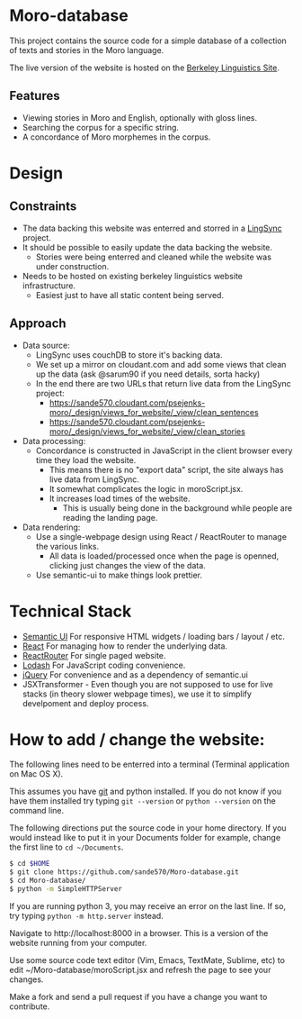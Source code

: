 # Moro-database

This project contains the source code for a simple database of a collection of texts and stories in the Moro language.

The live version of the website is hosted on the [Berkeley Linguistics Site](http://linguistics.berkeley.edu/moro/).

## Features

- Viewing stories in Moro and English, optionally with gloss lines.
- Searching the corpus for a specific string.
- A concordance of Moro morphemes in the corpus.

# Design

## Constraints

- The data backing this website was enterred and storred in a [LingSync](https://www.lingsync.org/) project.
- It should be possible to easily update the data backing the website.
  - Stories were being enterred and cleaned while the website was under construction.
- Needs to be hosted on existing berkeley linguistics website infrastructure.
  - Easiest just to have all static content being served.

## Approach

- Data source:
  - LingSync uses couchDB to store it's backing data.
  - We set up a mirror on cloudant.com and add some views that clean up the data (ask @sarum90 if you need details, sorta hacky)
  - In the end there are two URLs that return live data from the LingSync project:
    - https://sande570.cloudant.com/psejenks-moro/_design/views_for_website/_view/clean_sentences
    - https://sande570.cloudant.com/psejenks-moro/_design/views_for_website/_view/clean_stories
- Data processing:
  - Concordance is constructed in JavaScript in the client browser every time they load the website.
    - This means there is no "export data" script, the site always has live data from LingSync.
    - It somewhat complicates the logic in moroScript.jsx.
    - It increases load times of the website.
      - This is usually being done in the background while people are reading the landing page.
- Data rendering:
  - Use a single-webpage design using React / ReactRouter to manage the various links.
    - All data is loaded/processed once when the page is openned, clicking just changes the view of the data.
  - Use semantic-ui to make things look prettier.

# Technical Stack

- [Semantic UI](http://semantic-ui.com/) For responsive HTML widgets / loading bars / layout / etc.
- [React](https://facebook.github.io/react/) For managing how to render the underlying data.
- [ReactRouter](https://github.com/ReactTraining/react-router/tree/v0.13.6/doc) For single paged website.
- [Lodash](https://lodash.com/) For JavaScript coding convenience.
- [jQuery](https://jquery.com/) For convenience and as a dependency of semantic.ui
- JSXTransformer - Even though you are not supposed to use for live stacks (in theory slower webpage times), we use it to simplify develpoment and deploy process.

# How to add / change the website:

The following lines need to be enterred into a terminal (Terminal application on Mac OS X).

This assumes you have [git](https://help.github.com/articles/set-up-git/) and python installed. If you do not know if you have them installed try typing `git --version` or `python --version` on the command line.

The following directions put the source code in your home directory. If you would instead like to put it in your Documents folder for example, change the first line to `cd ~/Documents`.

```bash
$ cd $HOME
$ git clone https://github.com/sande570/Moro-database.git
$ cd Moro-database/
$ python -m SimpleHTTPServer
```
If you are running python 3, you may receive an error on the last line. If so, try typing `python -m http.server` instead. 

Navigate to http://localhost:8000 in a browser. This is a version of the website running from your computer.

Use some source code text editor (Vim, Emacs, TextMate, Sublime, etc) to edit ~/Moro-database/moroScript.jsx and refresh the page to see your changes.

Make a fork and send a pull request if you have a change you want to contribute.

